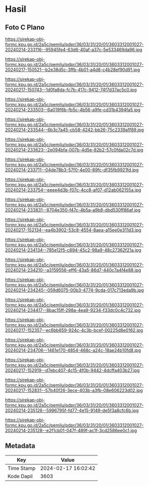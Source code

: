 # Hasil

## Foto C Plano

https://sirekap-obj-formc.kpu.go.id/2a5c/pemilu/pdpr/36/03/31/20/01/3603312001027-20240214-233116--95945fe4-63d6-40af-a37c-5e533469da96.jpg

https://sirekap-obj-formc.kpu.go.id/2a5c/pemilu/pdpr/36/03/31/20/01/3603312001027-20240217-150521--b2e38d5c-3ffb-4b01-a4d8-c4b28ef90d91.jpg

https://sirekap-obj-formc.kpu.go.id/2a5c/pemilu/pdpr/36/03/31/20/01/3603312001027-20240217-150743--1d0fa8da-fc7b-417c-9412-74f7d37ac5c0.jpg

https://sirekap-obj-formc.kpu.go.id/2a5c/pemilu/pdpr/36/03/31/20/01/3603312001027-20240214-233503--6a019f6b-fb5c-4b56-a9fe-cd31b4394fa5.jpg

https://sirekap-obj-formc.kpu.go.id/2a5c/pemilu/pdpr/36/03/31/20/01/3603312001027-20240214-233544--6b3c7a45-cb58-4242-bb26-75c2339a1f89.jpg

https://sirekap-obj-formc.kpu.go.id/2a5c/pemilu/pdpr/36/03/31/20/01/3603312001027-20240214-233623--2e094bfa-007b-4d5e-82b2-57c0fda02c7d.jpg

https://sirekap-obj-formc.kpu.go.id/2a5c/pemilu/pdpr/36/03/31/20/01/3603312001027-20240214-233711--04de78b3-57f0-4e00-89fc-df35fb9921fd.jpg

https://sirekap-obj-formc.kpu.go.id/2a5c/pemilu/pdpr/36/03/31/20/01/3603312001027-20240214-233754--eeee4d3b-f07c-4cc8-af07-d12ab062155a.jpg

https://sirekap-obj-formc.kpu.go.id/2a5c/pemilu/pdpr/36/03/31/20/01/3603312001027-20240214-233831--8704e350-f47c-4b5a-a9b8-dbd530ff86af.jpg

https://sirekap-obj-formc.kpu.go.id/2a5c/pemilu/pdpr/36/03/31/20/01/3603312001027-20240217-152134--ea4b3902-53c8-4554-8aea-a15ee0e311d3.jpg

https://sirekap-obj-formc.kpu.go.id/2a5c/pemilu/pdpr/36/03/31/20/01/3603312001027-20240214-234134--785e12f5-c894-45c2-98a9-48c27362f21a.jpg

https://sirekap-obj-formc.kpu.go.id/2a5c/pemilu/pdpr/36/03/31/20/01/3603312001027-20240214-234210--a3159556-eff6-43a5-86d7-440c7a4f4e88.jpg

https://sirekap-obj-formc.kpu.go.id/2a5c/pemilu/pdpr/36/03/31/20/01/3603312001027-20240214-234245--059d6075-00b3-4774-9cda-017c713eda9b.jpg

https://sirekap-obj-formc.kpu.go.id/2a5c/pemilu/pdpr/36/03/31/20/01/3603312001027-20240214-234417--8bac15ff-298a-4ea9-9234-f33dc0c4c732.jpg

https://sirekap-obj-formc.kpu.go.id/2a5c/pemilu/pdpr/36/03/31/20/01/3603312001027-20240217-152357--ec6bb659-924c-4c3b-bcef-00225d8e0162.jpg

https://sirekap-obj-formc.kpu.go.id/2a5c/pemilu/pdpr/36/03/31/20/01/3603312001027-20240214-234706--1461e170-4854-468c-a24c-18ae24b10fd8.jpg

https://sirekap-obj-formc.kpu.go.id/2a5c/pemilu/pdpr/36/03/31/20/01/3603312001027-20240217-152919--d7ebc407-4c15-4f0b-9442-4dcffa403b27.jpg

https://sirekap-obj-formc.kpu.go.id/2a5c/pemilu/pdpr/36/03/31/20/01/3603312001027-20240217-152831--57b40f26-3ece-403b-a3fb-08e606223d02.jpg

https://sirekap-obj-formc.kpu.go.id/2a5c/pemilu/pdpr/36/03/31/20/01/3603312001027-20240214-235126--5996795f-fd77-4e15-9149-de5f3a8cfc6b.jpg

https://sirekap-obj-formc.kpu.go.id/2a5c/pemilu/pdpr/36/03/31/20/01/3603312001027-20240214-235128--e2f1cb01-047f-489f-ac1f-3cd2586ee0c1.jpg


## Metadata

| Key        | Value               |
| ---------- | ------------------- |
| Time Stamp | 2024-02-17 16:02:42 |
| Kode Dapil | 3603                |




